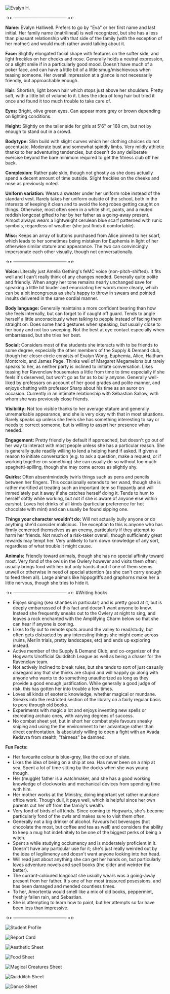 ![Evalyn H.](https://files.catbox.moe/q2agpj.png)

->• ───────────────── •<-

**Name:** Evalyn Halliwell. Prefers to go by "Eva" or her first name and last initial. Her family name (matrilineal) is well recognized, but she has a less than pleasant relationship with that side of the family (with the exception of her mother) and would much rather avoid talking about it.

**Face:** Slightly elongated facial shape with features on the softer side, and light freckles on her cheeks and nose. Generally holds a neutral expression, or a slight smile if in a particularly good mood. Doesn't have much of a poker face, and can have a little bit of a little smug/mischievous when teasing someone. Her overall impression at a glance is not necessarily friendly, but approachable enough.

**Hair:** Shortish, light brown hair which stops just above her shoulders. Pretty soft, with a little bit of volume to it. Likes the idea of long hair but tried it once and found it too much trouble to take care of.

**Eyes:** Bright, olive green eyes. Can appear more grey or brown depending on lighting conditions.

**Height:** Slightly on the taller side for girls at 5'6" or 168 cm, but not by enough to stand out in a crowd.

**Bodytype:** Slim build with slight curves which her clothing choices do not accentuate. Moderate bust and somewhat spindly limbs. Very mildly athletic thanks to her adventuring tendencies, but doesn't do any deliberate exercise beyond the bare minimum required to get the fitness club off her back.

**Complexion:** Rather pale skin, though not ghostly as she does actually spend a decent amount of time outside. Slight freckles on the cheeks and nose as previously noted.

**Uniform variation:** Wears a sweater under her uniform robe instead of the standard vest. Rarely takes her uniform outside of the school, both in the interests of keeping it clean and to avoid the long robes getting caught on things. Otherwise, most often seen in a white shirt, pants, and a muted reddish longcoat gifted to her by her father as a going-away present. Almost always wears a lightweight cerulean blue scarf patterned with runic symbols, regardless of weather (she just finds it comfortable).

**Misc:** Keeps an array of buttons purchased from Alice pinned to her scarf, which leads to her sometimes being mistaken for Euphemia in light of her otherwise similar stature and appearance. The two can convincingly impersonate each other visually, though not conversationally.

->• ───────────────── •<-

**Voice:** Literally just Amelia Gething's feMC voice (non-pitch-shifted). It fits well and I can't really think of any changes needed. Generally quite polite and friendly. When angry her tone remains nearly unchanged save for speaking a little bit louder and enunciating her words more clearly, which can be a bit incongruous as she's happy to throw in swears and pointed insults delivered in the same cordial manner.

**Body language:** Generally maintains a more confident bearing than how she feels internally, but can forget to if caught off guard. Tends to angle herself a little unconsciously when talking to people instead of facing them straight on. Does some hand gestures when speaking, but usually close to her body and not too sweeping. Not the best at eye contact especially when embarrassed, but she tries her best.

**Social:** Considers most of the students she interacts with to be friends to some degree, especially the other members of the Supply & Demand club, though her closer circle consists of Evalyn Wong, Euphemia, Alice, Haitham Montcroix, and James Page. Thinks well of Margaret Megamelons but rarely speaks to her, as neither party is inclined to initiate conversation. Likes teasing her Ravenclaw housemates a little from time to time especially if she feels it's deserved, but won't go as far as to bully anyone. Generally well-liked by professors on account of her good grades and polite manner, and enjoys chatting with professor Sharp about his time as an auror on occasion. Currently in an intimate relationship with Sebastian Sallow, with whom she was previously close friends.

**Visibility:** Not too visible thanks to her average stature and generally unremarkable appearance, and she is very okay with that in most situations. Rarely speaks up unless she feels she has something interesting to say or needs to correct someone, but is willing to assert her presence when needed.

**Engagement:** Pretty friendly by default if approached, but doesn't go out of her way to interact with most people unless she has a particular reason. She is generally quite readily willing to lend a helping hand if asked. If given a reason to initiate conversation (e.g. to ask a question, make a request, or if working together on something) she can usually do so without too much spaghetti-spilling, though she may come across as slightly shy.

**Quirks:** Often absentmindedly twirls things such as pens and pencils between her fingers. This occasionally extends to her wand, though she is rather mortified at treating such an important item so flippantly and will immediately put it away if she catches herself doing it. Tends to hum to herself softly while working, but not if she is aware of anyone else within earshot. Loves hot drinks of all kinds (particular preference for hot chocolate with mint) and can usually be found sipping one.

**Things your character wouldn't do:** Will not actually bully anyone or do anything she'd consider malicious. The exception to this is anyone who has firmly cemented themselves as an enemy, particularly if they attempt to harm her friends. Not much of a risk-taker overall, though sufficiently great rewards may tempt her. Very unlikely to turn down knowledge of any sort, regardless of what trouble it might cause.

**Animals:** Friendly toward animals, though she has no special affinity toward most. Very fond of the owls in the Owlery however and visits them often; usually brings food with her but only hands it out if one of them seems unwell or otherwise in need of special attention (as she can't carry enough to feed them all). Large animals like hippogriffs and graphorns make her a little nervous, though she tries to hide it.

->• ───────────────── •<-
#Writing hooks
- Enjoys singing (sea shanties in particular) and is pretty good at it, but is deeply embarrassed of this fact and doesn't want anyone to know. Instead she frequently sneaks out to the Owlery at night to sing, and leaves a rock enchanted with the Amplifying Charm below so that she can hear if anyone is coming.
- Likes to fly out to remote spots around the valley to read/study, but often gets distracted by any interesting things she might come across (ruins, Merlin trials, pretty landscapes, etc) and ends up exploring instead.
- Active member of the Supply & Demand Club, and co-organizer of the Hogwarts Unofficial Quidditch League as well as being a chaser for the Ravenclaw team.
- Not actively inclined to break rules, but she tends to sort of just casually disregard any that she thinks are stupid and will happily go along with anyone who wants to do something unauthorized as long as they provide a good enough justification. While generally a good judge of risk, this has gotten her into trouble a few times.
- Loves all kinds of esoteric knowledge, whether magical or mundane. Sneaks into the restricted section of the library on a fairly regular basis to pore through old books.
- Experiments with magic a lot and enjoys inventing new spells or recreating archaic ones, with varying degrees of success.
- No combat sheet yet, but in short her combat style favours sneaky sniping and using the the environment to her advantage rather than direct confrontation. Is absolutely willing to open a fight with an Avada Kedavra from stealth, "fairness" be damned.


**Fun Facts:**
- Her favourite colour is blue-grey, like the colour of slate.
- Likes the idea of being on a ship at sea. Has never been on a ship at sea. Spent a lot of time sitting by the docks when she was young though.
- Her (muggle) father is a watchmaker, and she has a good working knowledge of clockworks and mechanical devices from spending time with him.
- Her mother works at the Ministry, doing important yet rather mundane office work. Though dull, it pays well, which is helpful since her own parents cut her off from the family's wealth.
- Very fond of birds of all kinds. Since coming to Hogwarts, she's become particularly fond of the owls and makes sure to visit them often.
- Generally not a big drinker of alcohol. Favours hot beverages (hot chocolate the most, but coffee and tea as well) and considers the ability to keep a mug hot indefinitely to be one of the biggest perks of being a witch.
- Spent a while studying occlumency and is moderately proficient in it. Doesn't have any particular use for it; she's just really weirded out by the idea of legilimency and doesn't want anyone looking into her head.
- Will read just about anything she can get her hands on, but particularly loves adventure novels and spell books (the older and weirder the better).
- The currant-coloured longcoat she usually wears was a going-away present from her father. It's one of her most treasured posessions, and has been damaged and mended countless times.
- To her, Amortentia would smell like a mix of old books, peppermint, freshly fallen rain, and Sebastian.
- She is attempting to learn how to paint, but her attempts so far have been less than impressive.

->• ───────────────── •<-


![Student Profile](https://files.catbox.moe/9hy3js.png)

![Report Card](https://files.catbox.moe/pxqv4b.jpg)

![Aesthetic Sheet](https://files.catbox.moe/fdstx9.jpg)

![Food Sheet](https://files.catbox.moe/6uveqy.png)

![Magical Creatures Sheet](https://files.catbox.moe/06rxcr.png)

![Quidditch Sheet](https://files.catbox.moe/oitc5w.png)

![Dance Sheet](https://files.catbox.moe/h5qvgh.png)